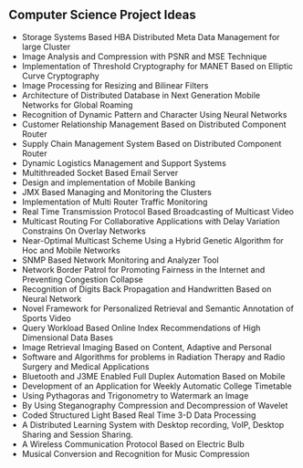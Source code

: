 ## Computer Science Project Ideas

- Storage Systems Based HBA Distributed Meta Data Management for large Cluster
- Image Analysis and Compression with PSNR and MSE Technique
- Implementation of Threshold Cryptography for MANET Based on Elliptic Curve Cryptography
- Image Processing for Resizing and Bilinear Filters
- Architecture of Distributed Database in Next Generation Mobile Networks for Global Roaming
- Recognition of Dynamic Pattern and Character Using Neural Networks
- Customer Relationship Management Based on Distributed Component Router
- Supply Chain Management System Based on Distributed Component Router
- Dynamic Logistics Management and Support Systems
- Multithreaded Socket Based Email Server
- Design and implementation of Mobile Banking
- JMX Based Managing and Monitoring the Clusters
- Implementation of Multi Router Traffic Monitoring
- Real Time Transmission Protocol Based Broadcasting of Multicast Video
- Multicast Routing For Collaborative Applications with Delay Variation Constrains On Overlay Networks
- Near-Optimal Multicast Scheme Using a Hybrid Genetic Algorithm for Hoc and Mobile Networks
- SNMP Based Network Monitoring and Analyzer Tool
- Network Border Patrol for Promoting Fairness in the Internet and Preventing Congestion Collapse
- Recognition of Digits Back Propagation and Handwritten Based on Neural Network
- Novel Framework for Personalized Retrieval and Semantic Annotation of Sports Video
- Query Workload Based Online Index Recommendations of High Dimensional Data Bases
- Image Retrieval Imaging Based on Content, Adaptive and Personal
- Software and Algorithms for problems in Radiation Therapy and Radio Surgery and Medical Applications
- Bluetooth and J3ME Enabled Full Duplex Automation Based on Mobile
- Development of an Application for Weekly Automatic College Timetable
- Using Pythagoras and Trigonometry to Watermark an Image
- By Using Steganography Compression and Decompression of Wavelet
- Coded Structured Light Based Real Time 3-D Data Processing
- A Distributed Learning System with Desktop recording, VoIP, Desktop Sharing and Session Sharing.
- A Wireless Communication Protocol Based on Electric Bulb
- Musical Conversion and Recognition for Music Compression


